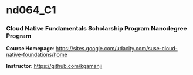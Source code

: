 # nd064_C1
### Cloud Native Fundamentals Scholarship Program Nanodegree Program


**Course Homepage**: https://sites.google.com/udacity.com/suse-cloud-native-foundations/home


**Instructor**: https://github.com/kgamanji


